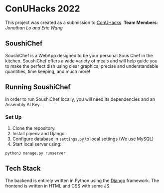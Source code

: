 # ConUHacks 2022
This project was created as a submission to [ConUHacks](https://conuhacks.io/).
**Team Members**:  *Jonathan Lo and Eric Wang*

## SoushiChef
SoushiChef is a WebApp designed to be your personal Sous Chef in the kitchen. SoushiChef offers a wide variety of meals and will help guide you to make the perfect dish using clear graphics, precise and understandable quantities, time keeping, and much more!

## Running SoushiChef
In order to run SoushiChef locally, you will need its dependencies and an Assembly AI Key.
### Set Up
 1. Clone the repository.
 2. Install pipenv and Django.
 4. Configure database in `settings.py` to local settings (We use MySQL)
 5. Start local server using: 
  ```
  python3 manage.py runserver
  ```


## Tech Stack
The backend is entirely written in Python using the [Django](https://www.djangoproject.com/) framework. The frontend is written in HTML and CSS with some JS.
